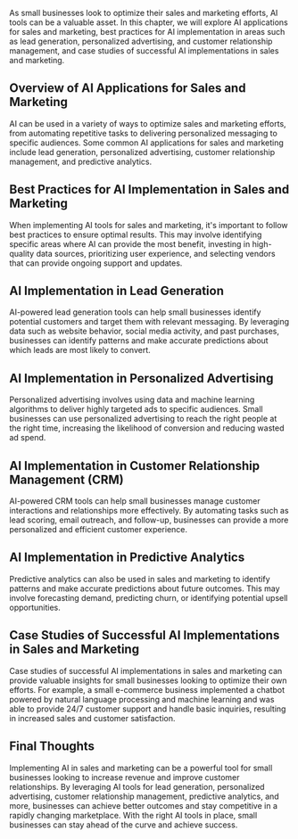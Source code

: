 
As small businesses look to optimize their sales and marketing efforts, AI tools can be a valuable asset. In this chapter, we will explore AI applications for sales and marketing, best practices for AI implementation in areas such as lead generation, personalized advertising, and customer relationship management, and case studies of successful AI implementations in sales and marketing.

Overview of AI Applications for Sales and Marketing
---------------------------------------------------

AI can be used in a variety of ways to optimize sales and marketing efforts, from automating repetitive tasks to delivering personalized messaging to specific audiences. Some common AI applications for sales and marketing include lead generation, personalized advertising, customer relationship management, and predictive analytics.

Best Practices for AI Implementation in Sales and Marketing
-----------------------------------------------------------

When implementing AI tools for sales and marketing, it's important to follow best practices to ensure optimal results. This may involve identifying specific areas where AI can provide the most benefit, investing in high-quality data sources, prioritizing user experience, and selecting vendors that can provide ongoing support and updates.

AI Implementation in Lead Generation
------------------------------------

AI-powered lead generation tools can help small businesses identify potential customers and target them with relevant messaging. By leveraging data such as website behavior, social media activity, and past purchases, businesses can identify patterns and make accurate predictions about which leads are most likely to convert.

AI Implementation in Personalized Advertising
---------------------------------------------

Personalized advertising involves using data and machine learning algorithms to deliver highly targeted ads to specific audiences. Small businesses can use personalized advertising to reach the right people at the right time, increasing the likelihood of conversion and reducing wasted ad spend.

AI Implementation in Customer Relationship Management (CRM)
-----------------------------------------------------------

AI-powered CRM tools can help small businesses manage customer interactions and relationships more effectively. By automating tasks such as lead scoring, email outreach, and follow-up, businesses can provide a more personalized and efficient customer experience.

AI Implementation in Predictive Analytics
-----------------------------------------

Predictive analytics can also be used in sales and marketing to identify patterns and make accurate predictions about future outcomes. This may involve forecasting demand, predicting churn, or identifying potential upsell opportunities.

Case Studies of Successful AI Implementations in Sales and Marketing
--------------------------------------------------------------------

Case studies of successful AI implementations in sales and marketing can provide valuable insights for small businesses looking to optimize their own efforts. For example, a small e-commerce business implemented a chatbot powered by natural language processing and machine learning and was able to provide 24/7 customer support and handle basic inquiries, resulting in increased sales and customer satisfaction.

Final Thoughts
--------------

Implementing AI in sales and marketing can be a powerful tool for small businesses looking to increase revenue and improve customer relationships. By leveraging AI tools for lead generation, personalized advertising, customer relationship management, predictive analytics, and more, businesses can achieve better outcomes and stay competitive in a rapidly changing marketplace. With the right AI tools in place, small businesses can stay ahead of the curve and achieve success.
